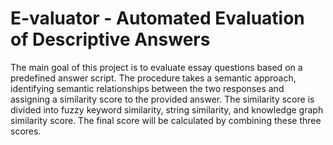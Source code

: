 # E-valuator - Automated Evaluation of Descriptive Answers

The main goal of this project is to evaluate essay questions based on a predefined answer script.
The procedure takes a semantic approach, identifying semantic relationships between the two responses and assigning a similarity score to the provided answer. 
The similarity score is divided into fuzzy keyword similarity, string similarity, and knowledge graph similarity score. 
The final score will be calculated by combining these three scores.

